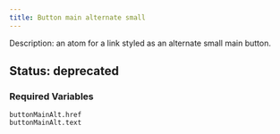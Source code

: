 ```yaml
---
title: Button main alternate small
---
```

Description: an atom for a link styled as an alternate small main button.
## Status: deprecated
### Required Variables
~~~
buttonMainAlt.href
buttonMainAlt.text
~~~